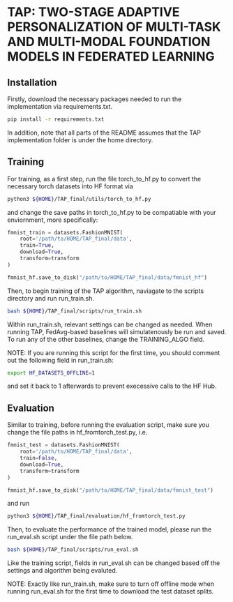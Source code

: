 # TAP: TWO-STAGE ADAPTIVE PERSONALIZATION OF MULTI-TASK AND MULTI-MODAL FOUNDATION MODELS IN FEDERATED LEARNING

## Installation

Firstly, download the necessary packages needed to run the implementation via requirements.txt.

```bash
pip install -r requirements.txt
```

In addition, note that all parts of the README assumes that the TAP implementation folder is under the home directory.

## Training
For training, as a first step, run the file torch_to_hf.py to convert the necessary torch datasets into HF format via

```bash
python3 ${HOME}/TAP_final/utils/torch_to_hf.py
```
and change the save paths in torch_to_hf.py to be compatiable with your enviornment, more specifically:
```python
fmnist_train = datasets.FashionMNIST(
    root='/path/to/HOME/TAP_final/data',
    train=True,
    download=True,
    transform=transform
)
```
```python
fmnist_hf.save_to_disk("/path/to/HOME/TAP_final/data/fmnist_hf")
```

Then, to begin training of the TAP algorithm, naviagate to the scripts directory and run run_train.sh.

```bash
bash ${HOME}/TAP_final/scripts/run_train.sh
```

Within run_train.sh, relevant settings can be changed as needed. When running TAP, FedAvg-based baselines will simulatenously be run and saved. To run any of the other baselines, change the TRAINING_ALGO field. 

NOTE: If you are running this script for the first time, you should comment out the following field in run_train.sh:

```bash
export HF_DATASETS_OFFLINE=1
```
and set it back to 1 afterwards to prevent execessive calls to the HF Hub.

## Evaluation

Similar to training, before running the evaluation script, make sure you change the file paths in hf_fromtorch_test.py, i.e.

```python
fmnist_test = datasets.FashionMNIST(
    root='/path/to/HOME/TAP_final/data',
    train=False,
    download=True,
    transform=transform
)
```
```python
fmnist_hf.save_to_disk("/path/to/HOME/TAP_final/data/fmnist_test")
```
and run 

```bash
python3 ${HOME}/TAP_final/evaluation/hf_fromtorch_test.py
```

Then, to evaluate the performance of the trained model, please run the run_eval.sh script under the file path below.

```bash
bash ${HOME}/TAP_final/scripts/run_eval.sh
```

Like the training script, fields in run_eval.sh can be changed based off the settings and algorithm being evaluted.

NOTE: Exactly like run_train.sh, make sure to turn off offline mode when running run_eval.sh for the first time to download the test dataset splits.